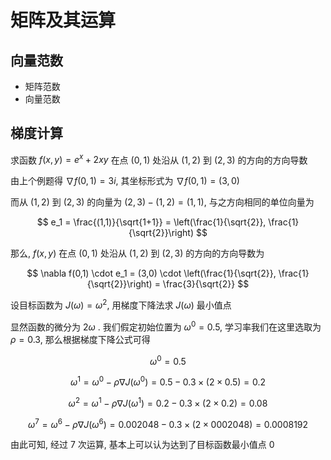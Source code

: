 # 矩阵及其运算

## 向量范数

- 矩阵范数
- 向量范数

## 梯度计算

求函数 $f(x, y)=e^x+2 x y$ 在点 $(0,1)$ 处沿从 $(1,2)$ 到 $(2,3)$ 的方向的方向导数

由上个例题得 $\nabla f(0,1) = 3i$, 其坐标形式为 $\nabla f(0,1) = (3, 0)$

而从 $(1,2)$ 到 $(2,3)$ 的向量为 $(2,3) - (1,2) = (1,1)$, 与之方向相同的单位向量为

$$
e_1 = \frac{(1,1)}{\sqrt{1+1}} = \left(\frac{1}{\sqrt{2}}, \frac{1}{\sqrt{2}}\right)
$$

那么, $f(x,y)$ 在点 $(0,1)$ 处沿从 $(1,2)$ 到 $(2,3)$ 的方向的方向导数为

$$
\nabla f(0,1) \cdot e_1 = (3,0) \cdot \left(\frac{1}{\sqrt{2}}, \frac{1}{\sqrt{2}}\right) = \frac{3}{\sqrt{2}}
$$

设目标函数为 $J(\omega) = \omega^2$, 用梯度下降法求 $J(\omega)$ 最小值点

显然函数的微分为 $2\omega$ . 我们假定初始位置为 $\omega^0 = 0.5$, 学习率我们在这里选取为 $\rho = 0.3$, 那么根据梯度下降公式可得

$$
\omega^0 = 0.5
$$

$$
\omega^1 = \omega^0 - \rho \nabla J(\omega^0) = 0.5 - 0.3 \times (2 \times 0.5) = 0.2
$$

$$
\omega^2 = \omega^1 - \rho \nabla J(\omega^1) = 0.2 - 0.3 \times (2 \times 0.2) = 0.08
$$

$$
\omega^7 = \omega^6 - \rho \nabla J(\omega^6) = 0.002048 - 0.3 \times (2 \times 0002048) = 0.0008192
$$

由此可知, 经过 7 次运算, 基本上可以认为达到了目标函数最小值点 0
